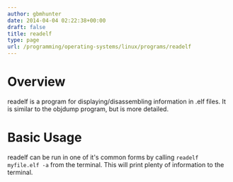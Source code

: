 ```yaml
---
author: gbmhunter
date: 2014-04-04 02:22:38+00:00
draft: false
title: readelf
type: page
url: /programming/operating-systems/linux/programs/readelf
---
```


# Overview

readelf is a program for displaying/disassembling information in .elf files. It is similar to the objdump program, but is more detailed.

# Basic Usage

readelf can be run in one of it's common forms by calling `readelf myfile.elf -a` from the terminal. This will print plenty of information to the terminal.
